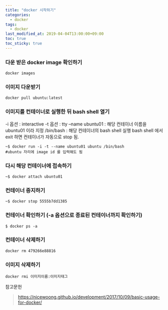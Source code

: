 ```yaml
---
title: "docker 시작하기"
categories:
  - docker
tags:
  - docker
last_modified_at: 2019-04-04T13:00:00+09:00
toc: true
toc_sticky: true
---
```


### 다운 받은 docker image 확인하기
```
docker images
```

### 이미지 다운받기
```
docker pull ubuntu:latest
```

### 이미지를 컨테이너로 실행한 뒤 bash shell 열기
-i 옵션 : interactive
-t 옵션 : tty
–name ubuntu01 : 해당 컨테이너 이름을 ubuntu01 이라 지정
/bin/bash : 해당 컨테이너의 bash shell 실행
bash shell 에서 exit 하면 컨테이너가 자동으로 stop 됨.
```
~$ docker run -i -t --name ubuntu01 ubuntu /bin/bash
#ubuntu 자리에 image id 를 입력해도 됨
```

###  다시 해당 컨테이너에 접속하기
```
~$ docker attach ubuntu01
```

### 컨테이너 중지하기
```
~$ docker stop 5555b7dd1385
```

### 컨테이너 확인하기 (-a 옵션으로 종료된 컨테이너까지 확인하기)
```
$ docker ps -a
```

### 컨테이너 삭제하기
```
docker rm 479266e88816
```
### 이미지 삭제하기
```
docker rmi 이미지이름:이미지태그
```



참고문헌
> https://nicewoong.github.io/development/2017/10/09/basic-usage-for-docker/
